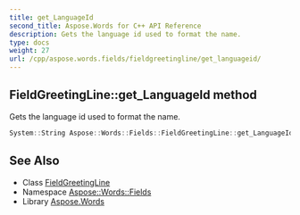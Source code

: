 ```yaml
---
title: get_LanguageId
second_title: Aspose.Words for C++ API Reference
description: Gets the language id used to format the name.
type: docs
weight: 27
url: /cpp/aspose.words.fields/fieldgreetingline/get_languageid/
---
```

## FieldGreetingLine::get_LanguageId method


Gets the language id used to format the name.

```cpp
System::String Aspose::Words::Fields::FieldGreetingLine::get_LanguageId()
```

## See Also

* Class [FieldGreetingLine](../)
* Namespace [Aspose::Words::Fields](../../)
* Library [Aspose.Words](../../../)
